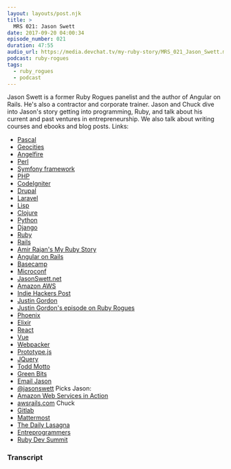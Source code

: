 ```yaml
---
layout: layouts/post.njk
title: >
  MRS 021: Jason Swett
date: 2017-09-20 04:00:34
episode_number: 021
duration: 47:55
audio_url: https://media.devchat.tv/my-ruby-story/MRS_021_Jason_Swett.mp3
podcast: ruby-rogues
tags:
  - ruby_rogues
  - podcast
---
```


Jason Swett is a former Ruby Rogues panelist and the author of Angular on Rails. He's also a contractor and corporate trainer. Jason and Chuck dive into Jason's story getting into programming, Ruby, and talk about his current and past ventures in entrepreneurship. We also talk about writing courses and ebooks and blog posts. Links:

- [Pascal](<https://en.wikipedia.org/wiki/Pascal_(programming_language)>)
- [Geocities](https://en.wikipedia.org/wiki/Yahoo!_GeoCities)
- [Angelfire](https://en.wikipedia.org/wiki/Angelfire)
- [Perl](https://www.perl.org/)
- [Symfony framework](https://symfony.com/)
- [PHP](https://php.net/)
- [CodeIgniter](https://codeigniter.com/)
- [Drupal](https://www.drupal.org/)
- [Laravel](https://laravel.com/)
- [Lisp](<https://en.wikipedia.org/wiki/Lisp_(programming_language)>)
- [Clojure](https://clojure.org/)
- [Python](https://www.python.org/)
- [Django](https://www.djangoproject.com/)
- [Ruby](https://www.ruby-lang.org/en/)
- [Rails](https://rubyonrails.org)
- [Amir Rajan's My Ruby Story](https://devchat.tv/ruby-rogues/mrs-015-amir-rajan)
- [Angular on Rails](https://angularonrails.com)
- [Basecamp](https://basecamp.com/)
- [Microconf](https://www.microconf.com/)
- [JasonSwett.net](https://jasonswett.net)
- [Amazon AWS](https://aws.amazon.com)
- [Indie Hackers Post](https://www.indiehackers.com/businesses/angular-on-rails)
- [Justin Gordon](https://www.railsonmaui.com/)
- [Justin Gordon's episode on Ruby Rogues](https://devchat.tv/ruby-rogues/284-rr-react-on-rails-with-justin-gordon-and-rob-wise)
- [Phoenix](https://phoenixframework.org/)
- [Elixir](https://elixir-lang.org/)
- [React](https://facebook.github.io/react/)
- [Vue](https://vuejs.org/)
- [Webpacker](https://github.com/rails/webpacker)
- [Prototype.js](https://prototypejs.org/)
- [JQuery](https://jquery.com)
- [Todd Motto](https://toddmotto.com/)
- [Green Bits](https://greenbits.com)
- [Email Jason](mailto:jason@benfranklinlabs.com)
- [@jasonswett](https://twitter.com/jasonswett)
  Picks Jason:
- [Amazon Web Services in Action](https://amzn.to/2xlUA8J)
- [awsrails.com](https://awsrails.com)
  Chuck
- [Gitlab](https://about.gitlab.com/)
- [Mattermost](https://about.mattermost.com/)
- [The Daily Lasagna](https://www.youtube.com/playlist?list=PLJesql-aSfX6pseKl-4wFNmR_aDe2A3mT)
- [Entreprogrammers](https://entreprogrammers.com)
- [Ruby Dev Summit](https://rubydevsummit.com)

### Transcript
